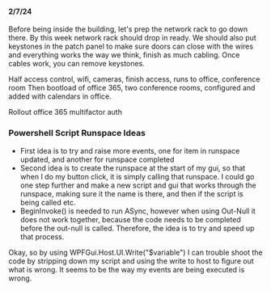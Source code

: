 
#### 2/7/24
Before being inside the building, let's prep the network rack to go down there. 
By this week network rack should drop in ready. We should also put keystones in the patch panel to make sure doors can close with the wires and everything works the way we think, finish as much cabling. Once cables work, you can remove keystones. 



Half access control, wifi, cameras, finish access, runs to office, conference room
Then bootload of office 365, two conference rooms, configured and added with calendars in office. 

Rollout office 365 multifactor auth

### Powershell Script Runspace Ideas
- First idea is to try and raise more events, one for item in runspace updated, and another for runspace completed
- Second idea is to create the runspace at the start of my gui, so that when I do my button click, it is simply calling that runspace. I could go one step further and make a new script and gui that works through the runspace, making sure it the name is there, and then if the script is being called etc.
- BeginInvoke() is needed to run ASync, however when using Out-Null it does not work together, because the code needs to be completed before the out-null is called. Therefore, the idea is to try and speed up that process. 

Okay, so by using WPFGui.Host.UI.Write("$variable")
I can trouble shoot the code by stripping down my script and using the write to host to figure out what is wrong. It seems to be the way my events are being executed is wrong.